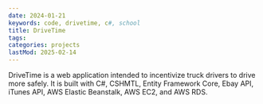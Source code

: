```yaml
---
date: 2024-01-21
keywords: code, drivetime, c#, school
title: DriveTime
tags:
categories: projects
lastMod: 2025-02-14
---
```

DriveTime is a web application intended to incentivize truck drivers to drive more safely. It is built with C#, CSHMTL, Entity Framework Core, Ebay API, iTunes API, AWS Elastic Beanstalk, AWS EC2, and AWS RDS.

